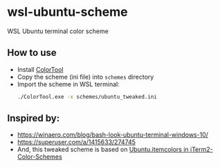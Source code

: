 # wsl-ubuntu-scheme
WSL Ubuntu terminal color scheme

## How to use

* Install [ColorTool](https://github.com/microsoft/terminal/tree/master/src/tools/ColorTool#colortool)
* Copy the scheme (ini file) into `schemes` directory
* Import the scheme in WSL terminal:
  ```sh
  ./ColorTool.exe -x schemes/ubuntu_tweaked.ini
  ```

## Inspired by:

* https://winaero.com/blog/bash-look-ubuntu-terminal-windows-10/
* https://superuser.com/a/1415633/274745
* And, this tweaked scheme is based on [Ubuntu.itemcolors in iTerm2-Color-Schemes](https://github.com/mbadolato/iTerm2-Color-Schemes/blob/master/schemes/Ubuntu.itermcolors)
